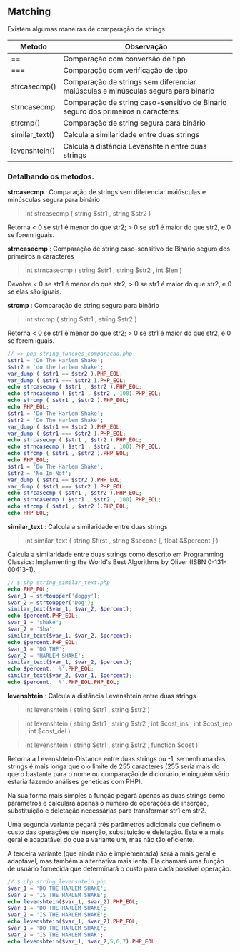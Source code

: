 ## Matching

Existem algumas maneiras de comparação de strings.

Metodo | Observação
--- | ---
== | Comparação com conversão de tipo
=== | Comparação com verificação de tipo
strcasecmp() | Comparação de strings sem diferenciar maiúsculas e minúsculas segura para binário
strncasecmp | Comparação de string caso-sensitivo de Binário seguro dos primeiros n caracteres
strcmp() | Comparação de string segura para binário
similar_text() | Calcula a similaridade entre duas strings
levenshtein() | Calcula a distância Levenshtein entre duas strings

### Detalhando os metodos.

**strcasecmp** : Comparação de strings sem diferenciar maiúsculas e minúsculas segura para binário
> int strcasecmp ( string $str1 , string $str2 )

Retorna < 0 se str1 é menor do que str2; > 0 se str1 é maior do que str2, e 0 se forem iguais.


**strncasecmp** : Comparação de string caso-sensitivo de Binário seguro dos primeiros n caracteres

>int strncasecmp ( string $str1 , string $str2 , int $len )

Devolve < 0 se str1 é menor do que str2; > 0 se str1 é maior do que str2, e 0 se elas são iguais.


**strcmp** : Comparação de string segura para binário

> int strcmp ( string $str1 , string $str2 )

Retorna < 0 se str1 é menor do que str2; > 0 se str1 é maior do que str2, e 0 se forem iguais.

```php
// => php string_funcoes_comparacao.php
$str1 = 'Do The Harlem Shake';
$str2 = 'do the harlem shake';
var_dump ( $str1 == $str2 ).PHP_EOL;
var_dump ( $str1 === $str2 ).PHP_EOL;
echo strcasecmp ( $str1 , $str2 ).PHP_EOL;
echo strncasecmp ( $str1 , $str2 , 100).PHP_EOL;
echo strcmp ( $str1 , $str2 ).PHP_EOL;
echo PHP_EOL;
$str1 = 'Do The Harlem Shake';
$str2 = 'Do The Harlem Shake';
var_dump ( $str1 == $str2 ).PHP_EOL;
var_dump ( $str1 === $str2 ).PHP_EOL;
echo strcasecmp ( $str1 , $str2 ).PHP_EOL;
echo strncasecmp ( $str1 , $str2 , 100).PHP_EOL;
echo strcmp ( $str1 , $str2 ).PHP_EOL;
echo PHP_EOL;
$str1 = 'Do The Harlem Shake';
$str2 = 'No Im Not';
var_dump ( $str1 == $str2 ).PHP_EOL;
var_dump ( $str1 === $str2 ).PHP_EOL;
echo strcasecmp ( $str1 , $str2 ).PHP_EOL;
echo strncasecmp ( $str1 , $str2 , 100).PHP_EOL;
echo strcmp ( $str1 , $str2 ).PHP_EOL;
echo PHP_EOL;
```

**similar_text** : Calcula a similaridade entre duas strings

> int similar_text ( string $first , string $second [, float &$percent ] )

Calcula a similaridade entre duas strings como descrito em Programming Classics: Implementing the World's Best Algorithms by Oliver (ISBN 0-131-00413-1).

```php
// $ php string_similar_text.php
echo PHP_EOL;
$var_1 = strtoupper('doggy');
$var_2 = strtoupper('Dog');
similar_text($var_1, $var_2, $percent);
echo $percent.PHP_EOL;
$var_1 = 'shake';
$var_2 = 'Sha';
similar_text($var_1, $var_2, $percent);
echo $percent.PHP_EOL;
$var_1 = 'DO THE';
$var_2 = 'HARLEM SHAKE';
similar_text($var_1, $var_2, $percent);
echo $percent.' %'.PHP_EOL;
similar_text($var_2, $var_1, $percent);
echo $percent.' %'.PHP_EOL.PHP_EOL;
```

**levenshtein** : Calcula a distância Levenshtein entre duas strings

>int levenshtein ( string $str1 , string $str2 )

>int levenshtein ( string $str1 , string $str2 , int $cost_ins , int $cost_rep , int $cost_del )

>int levenshtein ( string $str1 , string $str2 , function $cost )

Retorna a Levenshtein-Distance entre duas strings ou -1, se nenhuma das strings é mais longa que o o limite de 255 caracteres (255 seria mais do que o bastante para o nome ou comparação de dicionário, e ninguém sério estaria fazendo análises genéticas com PHP).

Na sua forma mais simples a função pegará apenas as duas strings como parâmetros e calculará apenas o número de operações de inserção, substituição e deletação necessárias para transformar str1 em str2.

Uma segunda variante pegará três parâmetros adicionais que definem o custo das operações de inserção, substituição e deletação. Esta é a mais geral e adapatável do que a variante um, mas não tão eficiente.

A terceira variante (que ainda não é implementada) será a mais geral e adaptável, mas também a alternativa mais lenta. Ela chamará uma função de usuário fornecida que determinará o custo para cada possível operação.

```php
// $ php string_levenshtein.php
$var_1 = 'DO THE HARLEM SHAKE';
$var_2 = 'IS THE HARLEM SHAKE';
echo levenshtein($var_1, $var_2).PHP_EOL;
$var_1 = 'DO THE HARLEM SHAKE';
$var_2 = 'IS THE HARLEM SHAKÊ';
echo levenshtein($var_1, $var_2).PHP_EOL;
$var_1 = 'DO THE HARLEM SHAKE';
$var_2 = 'IS THE HARLEM SHAK';
echo levenshtein($var_1, $var_2,5,6,7).PHP_EOL;
```
